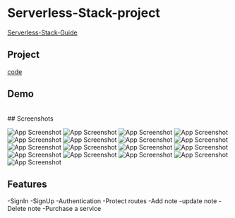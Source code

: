 # Serverless-Stack-project
[Serverless-Stack-Guide](https://dd0cc7eeasztl.cloudfront.net/)

## Project
[code](Serverless-project)

## Demo
<br>
## Screenshots

![App Screenshot](1.png)
![App Screenshot](2png)
![App Screenshot](3.png)
![App Screenshot](4.png)
![App Screenshot](5.png)
![App Screenshot](6.png)
![App Screenshot](7.png)
![App Screenshot](8.png)
![App Screenshot](9.png)
![App Screenshot](10.png)
![App Screenshot](11.png)
![App Screenshot](12.png)
![App Screenshot](13.png)
![App Screenshot](14.png)
![App Screenshot](15.png)
![App Screenshot](16.png)
![App Screenshot](17.png)

## Features
-SignIn
-SignUp
-Authentication
-Protect routes 
-Add note
-update note
-Delete note
-Purchase a service 
